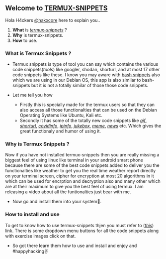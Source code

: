 ## Welcome to [TERMUX-SNIPPETS](https://github.com/hakxcore)

Hola H4ckers [@hakxcore](https://github.com/hakxcore) here to explain you..

1. **What** is [_termux-snippets_](https://github.com/hakxcore/termmux-snippets) ?
2. **Why** is termux-snippets.
3. **How** to use.



### What is Termux Snippets ?

- Termux snippets is type of tool you can say which contains the various code snippets(_tools_) like googler, shodan, shorturl, and at most 17 other code snippets like these. I know you may aware with [bash snippets](https://github.com/alexanderepstein/Bash-Snippets) also which we are using in our Debian OS, this app is also similar to bash-snippets but it is not a totally similar of those those code snippets.

- Let me tell you how
  - Firstly this is specially made for the termux users so that they can also access all those functionalties that can be used on the Debian Operating Systems like Ubuntu, Kali etc.
  - Secondly it has some of the totally new code snippets like [_gif_](https://github.com/hakxcore/termux-snippets/gif), [_shorturl_](https://github.com/hakxcore/termux-snippets/shorturl), [_covidinfo_](https://github.com/hakxcore/termux-snippets/covidinfo), [_ipinfo_](https://github.com/hakxcore/termux-snippets/ipinfo), [_jukebox_](https://github.com/hakxcore/termux-snippets/jukebox), [_meme_](https://github.com/hakxcore/termux-snippets/meme), [_news_](https://github.com/hakxcore/termux-snippets/news) etc. Which gives the great functionaly and humor of using it. 

### Why is Termux Snippets ?

Now if you have  not installed termux-snippets then you are really missing a biggest feel of using linux like terminal in your android smart phone because there are some of the best code snippets added to deliver you the functionalties like weather to get you the real time weather report directly on your terminal screen, cipher for encryption at most 20 algorithms in it which can be used for encrption and decryption also and many other which are at their maximum to give you the best feel of using termux. I am releasing a video about all the funtionalties just bear with me.
- Now go and install them into your system🤳.

### How to install and use
To get to know how to use termux-snippets thjen you must refer to ([_this_](https://github.com/hakxcore/termux-snippets/tree/main#tools--usage)) link. There is some dropdown menu buttons for all the code snippets along with exercise images click on that.
- So got there learn them how to use and install and enjoy and #happyhacking✌️ 
